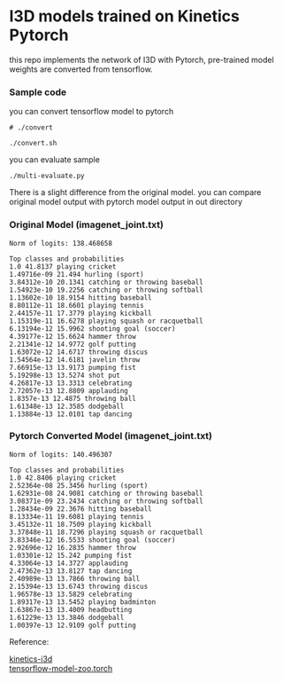 # I3D models trained on Kinetics Pytorch

this repo implements the network of I3D with Pytorch, pre-trained model weights are converted from tensorflow. 

### Sample code

you can convert tensorflow model to pytorch

```
# ./convert

./convert.sh

```

you can evaluate sample 

```
./multi-evaluate.py

```


There is a slight difference from the original model. you can compare original model output with pytorch model output in out directory

### Original Model (imagenet_joint.txt)

```
Norm of logits: 138.468658

Top classes and probabilities
1.0 41.8137 playing cricket
1.49716e-09 21.494 hurling (sport)
3.84312e-10 20.1341 catching or throwing baseball
1.54923e-10 19.2256 catching or throwing softball
1.13602e-10 18.9154 hitting baseball
8.80112e-11 18.6601 playing tennis
2.44157e-11 17.3779 playing kickball
1.15319e-11 16.6278 playing squash or racquetball
6.13194e-12 15.9962 shooting goal (soccer)
4.39177e-12 15.6624 hammer throw
2.21341e-12 14.9772 golf putting
1.63072e-12 14.6717 throwing discus
1.54564e-12 14.6181 javelin throw
7.66915e-13 13.9173 pumping fist
5.19298e-13 13.5274 shot put
4.26817e-13 13.3313 celebrating
2.72057e-13 12.8809 applauding
1.8357e-13 12.4875 throwing ball
1.61348e-13 12.3585 dodgeball
1.13884e-13 12.0101 tap dancing
```

### Pytorch Converted Model (imagenet_joint.txt)
```
Norm of logits: 140.496307

Top classes and probabilities
1.0 42.8406 playing cricket
2.52364e-08 25.3456 hurling (sport)
1.62931e-08 24.9081 catching or throwing baseball
3.08371e-09 23.2434 catching or throwing softball
1.28434e-09 22.3676 hitting baseball
8.13334e-11 19.6081 playing tennis
3.45132e-11 18.7509 playing kickball
3.37848e-11 18.7296 playing squash or racquetball
3.83346e-12 16.5533 shooting goal (soccer)
2.92696e-12 16.2835 hammer throw
1.03301e-12 15.242 pumping fist
4.33064e-13 14.3727 applauding
2.47362e-13 13.8127 tap dancing
2.40989e-13 13.7866 throwing ball
2.15394e-13 13.6743 throwing discus
1.96578e-13 13.5829 celebrating
1.89317e-13 13.5452 playing badminton
1.63867e-13 13.4009 headbutting
1.61229e-13 13.3846 dodgeball
1.00397e-13 12.9109 golf putting

```


Reference:

[kinetics-i3d](https://github.com/deepmind/kinetics-i3d)  
[tensorflow-model-zoo.torch](https://github.com/Cadene/tensorflow-model-zoo.torch)
